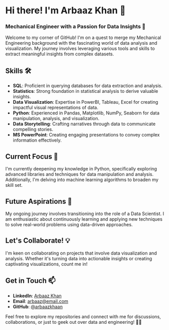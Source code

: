 # Hi there! I'm Arbaaz Khan 👋
### Mechanical Engineer with a Passion for Data Insights 🚀

Welcome to my corner of GitHub! I'm on a quest to merge my Mechanical Engineering background with the fascinating world of data analysis and visualization. My journey involves leveraging various tools and skills to extract meaningful insights from complex datasets.

## Skills 🛠️
- **SQL**: Proficient in querying databases for data extraction and analysis.
- **Statistics**: Strong foundation in statistical analysis to derive valuable insights.
- **Data Visualization**: Expertise in PowerBI, Tableau, Excel for creating impactful visual representations of data.
- **Python**: Experienced in Pandas, Matplotlib, NumPy, Seaborn for data manipulation, analysis, and visualization.
- **Data Storytelling**: Crafting narratives through data to communicate compelling stories.
- **MS PowerPoint**: Creating engaging presentations to convey complex information effectively.

## Current Focus 🌱
I'm currently deepening my knowledge in Python, specifically exploring advanced libraries and techniques for data manipulation and analysis. Additionally, I'm delving into machine learning algorithms to broaden my skill set.

## Future Aspirations 🚀
My ongoing journey involves transitioning into the role of a Data Scientist. I am enthusiastic about continuously learning and applying new techniques to solve real-world problems using data-driven approaches.

## Let's Collaborate! 💡
I'm keen on collaborating on projects that involve data visualization and analysis. Whether it's turning data into actionable insights or creating captivating visualizations, count me in!

## Get in Touch 📫
- **LinkedIn**: [Arbaaz Khan]()
- **Email**: [arbaaz@email.com](dataanalystarbaazkhan123@gmail.com)
- **GitHub**: [@arbaazkhaan](https://github.com/arbaazkhaan)

Feel free to explore my repositories and connect with me for discussions, collaborations, or just to geek out over data and engineering! 🚀✨

